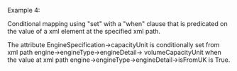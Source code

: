Example 4:

Conditional mapping using "set" with a "when" clause that is predicated on the value of a xml element at the specified
xml path.

The attribute EngineSpecification->capacityUnit is conditionally set from xml path engine->engineType->engineDetail->
volumeCapacityUnit when the value at xml path engine->engineType->engineDetail->isFromUK is True.